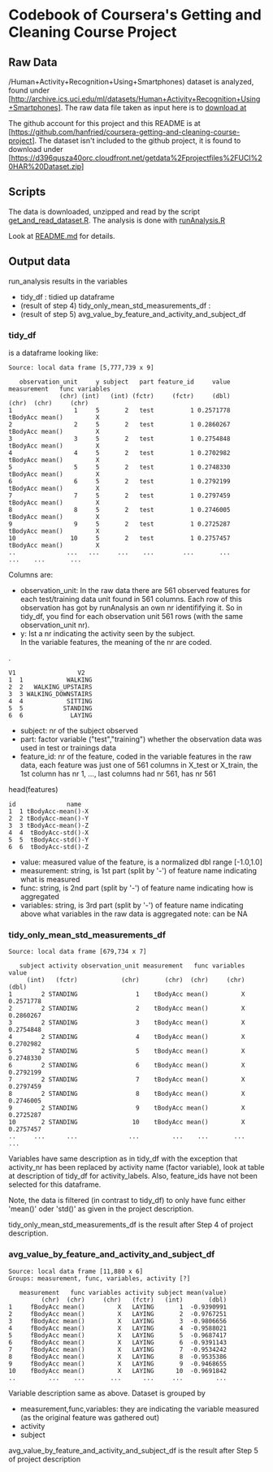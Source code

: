 # Codebook of Coursera's Getting and Cleaning Course Project

## Raw Data

/Human+Activity+Recognition+Using+Smartphones) dataset is analyzed, found under [http://archive.ics.uci.edu/ml/datasets/Human+Activity+Recognition+Using+Smartphones].
The raw data file taken as input here is to [download at](https://d396qusza40orc.cloudfront.net/getdata%2Fprojectfiles%2FUCI%20HAR%20Dataset.zip)

The github account for this project and this README is at [https://github.com/hanfried/coursera-getting-and-cleaning-course-project]. The dataset isn't included to the github project, it is found to download under [https://d396qusza40orc.cloudfront.net/getdata%2Fprojectfiles%2FUCI%20HAR%20Dataset.zip]


## Scripts

The data is downloaded, unzipped and read by the script [get_and_read_dataset.R](https://github.com/hanfried/coursera-getting-and-cleaning-course-project/blob/master/get_and_read_dataset.R).
The analysis is done with [runAnalysis.R](https://github.com/hanfried/coursera-getting-and-cleaning-course-project/blob/master/run_analysis.R)

Look at [README.md](https://github.com/hanfried/coursera-getting-and-cleaning-course-project/blob/master/README.md) for details.

## Output data

run_analysis results in the variables 

- tidy_df : tidied up dataframe
- (result of step 4) tidy_only_mean_std_measurements_df : 
- (result of step 5) avg_value_by_feature_and_activity_and_subject_df 


### tidy_df

is a dataframe looking like:

    Source: local data frame [5,777,739 x 9]

       observation_unit     y subject   part feature_id     value measurement   func variables
                  (chr) (int)   (int) (fctr)     (fctr)     (dbl)       (chr)  (chr)     (chr)
    1                 1     5       2   test          1 0.2571778    tBodyAcc mean()         X
    2                 2     5       2   test          1 0.2860267    tBodyAcc mean()         X
    3                 3     5       2   test          1 0.2754848    tBodyAcc mean()         X
    4                 4     5       2   test          1 0.2702982    tBodyAcc mean()         X
    5                 5     5       2   test          1 0.2748330    tBodyAcc mean()         X
    6                 6     5       2   test          1 0.2792199    tBodyAcc mean()         X
    7                 7     5       2   test          1 0.2797459    tBodyAcc mean()         X
    8                 8     5       2   test          1 0.2746005    tBodyAcc mean()         X
    9                 9     5       2   test          1 0.2725287    tBodyAcc mean()         X
    10               10     5       2   test          1 0.2757457    tBodyAcc mean()         X
    ..              ...   ...     ...    ...        ...       ...         ...    ...       ...

Columns are:

* observation_unit: In the raw data there are 561 observed features for each test/training data unit found in 561 columns. Each row of this observation has got by runAnalysis an own nr identififying it. So in tidy_df, you find for each observation unit 561 rows (with the same observation_unit nr).
* y: Ist a nr indicating the activity seen by the subject.  
     In the variable features, the meaning of the nr are coded.
     
.     

    V1                 V2
    1  1            WALKING
    2  2   WALKING_UPSTAIRS
    3  3 WALKING_DOWNSTAIRS
    4  4            SITTING
    5  5           STANDING
    6  6             LAYING

* subject: nr of the subject observed
* part: factor variable ("test","training") 
        whether the observation data was used in test or trainings data
* feature_id: nr of the feature, coded in the variable features
              in the raw data, each feature was just one of 561 columns in X_test or X_train,
              the 1st column has nr 1, ..., last columns had nr 561, has nr 561

head(features)

    id              name
    1  1 tBodyAcc-mean()-X
    2  2 tBodyAcc-mean()-Y
    3  3 tBodyAcc-mean()-Z
    4  4  tBodyAcc-std()-X
    5  5  tBodyAcc-std()-Y
    6  6  tBodyAcc-std()-Z
    
  * value: measured value of the feature,
           is a normalized dbl range [-1.0,1.0]
  * measurement: string, is 1st part (split by '-') of feature name indicating what is measured
  * func:        string, is 2nd part (split by '-') of feature name indicating how is aggregated
  * variables:   string, is 3rd part (split by '-') of feature name indicating above what variables in the raw data is aggregated
                 note: can be NA
                
                

### tidy_only_mean_std_measurements_df 

    Source: local data frame [679,734 x 7]
    
       subject activity observation_unit measurement   func variables     value
         (int)   (fctr)            (chr)       (chr)  (chr)     (chr)     (dbl)
    1        2 STANDING                1    tBodyAcc mean()         X 0.2571778
    2        2 STANDING                2    tBodyAcc mean()         X 0.2860267
    3        2 STANDING                3    tBodyAcc mean()         X 0.2754848
    4        2 STANDING                4    tBodyAcc mean()         X 0.2702982
    5        2 STANDING                5    tBodyAcc mean()         X 0.2748330
    6        2 STANDING                6    tBodyAcc mean()         X 0.2792199
    7        2 STANDING                7    tBodyAcc mean()         X 0.2797459
    8        2 STANDING                8    tBodyAcc mean()         X 0.2746005
    9        2 STANDING                9    tBodyAcc mean()         X 0.2725287
    10       2 STANDING               10    tBodyAcc mean()         X 0.2757457
    ..     ...      ...              ...         ...    ...       ...       ...

Variables have same description as in tidy_df
with the exception that activity_nr has been replaced by activity name (factor variable), look at table at description of tidy_df for activity_labels. Also, feature_ids have not been selected for this dataframe.

Note, the data is filtered (in contrast to tidy_df) to only have func either 'mean()' oder 'std()' as given in the project description. 

tidy_only_mean_std_measurements_df is the result after Step 4 of project description.

### avg_value_by_feature_and_activity_and_subject_df                 

    Source: local data frame [11,880 x 6]
    Groups: measurement, func, variables, activity [?]
    
       measurement   func variables activity subject mean(value)
             (chr)  (chr)     (chr)   (fctr)   (int)       (dbl)
    1     fBodyAcc mean()         X   LAYING       1  -0.9390991
    2     fBodyAcc mean()         X   LAYING       2  -0.9767251
    3     fBodyAcc mean()         X   LAYING       3  -0.9806656
    4     fBodyAcc mean()         X   LAYING       4  -0.9588021
    5     fBodyAcc mean()         X   LAYING       5  -0.9687417
    6     fBodyAcc mean()         X   LAYING       6  -0.9391143
    7     fBodyAcc mean()         X   LAYING       7  -0.9534242
    8     fBodyAcc mean()         X   LAYING       8  -0.9535386
    9     fBodyAcc mean()         X   LAYING       9  -0.9468655
    10    fBodyAcc mean()         X   LAYING      10  -0.9691842
    ..         ...    ...       ...      ...     ...         ...
    
Variable description same as above.
Dataset is grouped by

* measurement,func,variables: they are indicating the variable measured (as the original feature was gathered out)
* activity
* subject

avg_value_by_feature_and_activity_and_subject_df is the result after Step 5 of project description